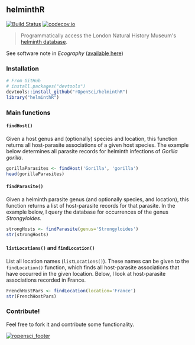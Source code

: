 ## helminthR

[![Build Status](https://travis-ci.org/ropensci/helminthR.svg?branch=master)](https://travis-ci.org/ropensci/helminthR)
[![codecov.io](https://codecov.io/github/ropensci/helminthR/coverage.svg?branch=master)](https://codecov.io/github/ropensci/helminthR?branch=master)

> Programmatically access the London Natural History Museum's [helminth database](http://www.nhm.ac.uk/research-curation/scientific-resources/taxonomy-systematics/host-parasites/index.html).

See software note in _Ecography_ ([available here](http://onlinelibrary.wiley.com/doi/10.1111/ecog.02131/full))

### Installation

```r
# From GitHub
# install.packages("devtools")
devtools::install_github("rOpenSci/helminthR")
library("helminthR")
```


### Main functions

#### `findHost()`

Given a host genus and (optionally) species and location, this function returns all host-parasite associations of a given host species. The example below determines all parasite records for helminth infections of _Gorilla gorilla_.

```r
gorillaParasites <- findHost('Gorilla', 'gorilla')
head(gorillaParasites)
```

#### `findParasite()`

Given a helminth parasite genus (and optionally species, and location), this function returns a list of host-parasite records for that parasite. In the example below, I query the database for occurrences of the genus _Strongyloides_.

```r
strongHosts <- findParasite(genus='Strongyloides')
str(strongHosts)
```



#### `listLocations()` and `findLocation()`

List all location names (`listLocations()`). These names can be given to the `findLocation()` function, which finds all host-parasite associations that have occurred in the given location. Below, I look at host-parasite associations recorded in France.


```r
FrenchHostPars <- findLocation(location='France')
str(FrenchHostPars)
```




### Contribute!

Feel free to fork it and contribute some functionality.  


[![ropensci_footer](http://ropensci.org/public_images/github_footer.png)](http://ropensci.org)
